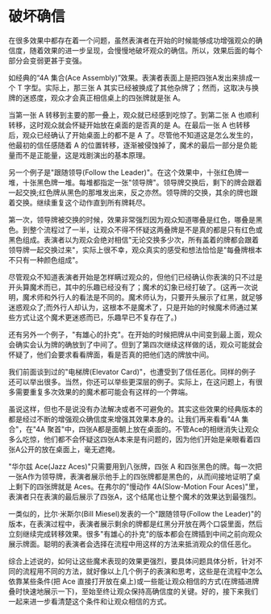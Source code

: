 # 破坏确信

在很多效果中都存在着一个问题，虽然表演者在开始的时候能够成功增强观众的确信度，随着效果的进一步呈现，会慢慢地破坏观众的确信。所以，效果后面的每个部分会变弱更甚于变强。

如经典的“4A 集合(Ace Assembly)”效果。表演者表面上是把四张A发出来排成一个 T 字型。实际上，那三张 A 其实已经被换成了其他杂牌了；然而，这取决与换牌的迷惑度，观众才会真正相信桌上的四张牌就是张 A。

当第一张 A 转移到主要的那一叠上，观众就已经感到吃惊了。到第二张 A 也顺利转移，这时观众就会怀疑开始放在桌面的是否真的是 A。在最后一张 A 也转移后，观众已经确认了开始桌面上的都不是 A 了。尽管他不知道这是怎么发生的，他最初的信任感随着 A 的位置转移，逐渐被侵蚀掉了，魔术的最后一部分是负能量而不是正能量，这是戏剧演出的基本原理。

另一个例子是"跟随领导(Follow the Leader)"。在这个效果中，十张红色牌一堆，十张黑色牌一堆。每堆都指定一张"领导牌"。领导牌交换后，剩下的牌会跟着一起交换;红色牌从黑色的那堆发出来，反之亦然。领导牌的交换，其余的牌也跟着交换。继续重复这个动作直到所有牌耗尽。

第一次，领导牌被交换的时候，效果非常强烈因为观众知道哪叠是红色，哪叠是黑色。到整个流程过了一半，让观众不得不怀疑这两叠牌是不是真的都是只有红色或黑色组成。表演者以为观众会绝对相信"无论交换多少次，所有盖着的牌都会跟着领导牌一起交换过来"，实际上很不幸，观众真实的感受和想法恰恰是"每叠牌根本不只有一种颜色组成"。

尽管观众不知道表演者开始是怎样瞒过观众的，但他们已经确认你表演的只不过是开头算魔术而已，其中的乐趣已经没有了；魔术的幻象已经打破了。(这再一次说明，魔术师和外行人的看法是不同的。魔术师认为，只要开头展示了红黑，就足够迷惑观众了;而外行人却认为，这根本不是魔术了，只是开始的时候魔术师通过某些方式让这个魔术更迷惑而已，乐趣早已不复存在了。)

还有另外一个例子，"有雄心的扑克"。在开始的时候把牌从中间变到最上面，观众会确实会认为牌的确放到了中间了。但到了第四次继续这样做的话，观众可能就会怀疑了，他们会要求看看牌面，看是否真的把他们选的牌放中间。

我们前面谈到过的"电梯牌(Elevator Card)"，也遭受到了信任恶化。同样的例子还可以举出很多。当然，你还可以举些更深层的例子。实际上，在这问题上，有很多需要重复多次效果的的魔术都可能会有这样的一个弊端。

虽说这样，但也不是说没有办法解决或者不可避免的。其实这些效果的经典版本的都是经过不断的增强观众确信度来增强其效果本身的。让我们再来看看"4A 集合"，在"4A 聚首"中，四张A都是面朝上放在桌面的。不管Ace的相继消失让观众多么吃惊，他们都不会怀疑这四张A本来是有问题的，因为他们开始是亲眼看着四张A公开的放在桌面上，毫无遮掩。

"华尔兹 Ace(Jazz Aces)"只需要用到八张牌，四张 A 和四张黑色的牌。每一次把一张A作为领导牌，表演者展示他手上的四张牌都是黑色的，从而间接地证明了桌上剩下的四张牌就是 Aces。在弗尔的"慢动作 4A(Slow-Motion Four Aces)"里，表演者只在表演的最后展示了四张A，这个结尾也让整个魔术的效果达到最强烈。

一类似的，比尔·米斯尔(Bill Miesel)发表的一个"跟随领导(Follow the Leader)"的版本，在表演过程中，表演者展示剩余的牌都是红黑分开放在两个口袋里面，然后立刻继续完成转移效果。很多"有雄心的扑克"的版本都会在牌插到中间之前向观众展示牌面。聪明的表演者会选择在流程中用这样的方法来抵消观众的信任恶化。

综合上述说的，如何让这些魔术表现的效果更强烈，要具体问题具体分析，针对不同的流程用不同的方法，就好像以上几个例子的表演和思考，这些是在流程中怎么依靠某些条件(把 Ace 直接打开放在桌上)或一些能让观众相信的方式(在牌插进牌叠时快速地展示一下)，至始至终让观众保持高确信度的关键。好的，接下来我们一起来进一步看清楚这个条件和让观众相信的方式。